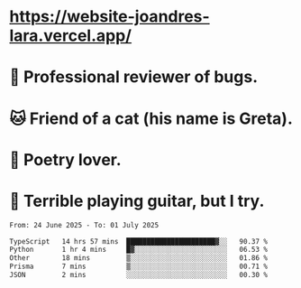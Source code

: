 # https://website-joandres-lara.vercel.app/
# 🐛 Professional reviewer of bugs.
# 🐱 Friend of a cat (his name is Greta).
# 📜 Poetry lover.
# 🎸 Terrible playing guitar, but I try.

<!--START_SECTION:waka-->

```txt
From: 24 June 2025 - To: 01 July 2025

TypeScript   14 hrs 57 mins  ██████████████████████▓░░   90.37 %
Python       1 hr 4 mins     █▓░░░░░░░░░░░░░░░░░░░░░░░   06.53 %
Other        18 mins         ▒░░░░░░░░░░░░░░░░░░░░░░░░   01.86 %
Prisma       7 mins          ▒░░░░░░░░░░░░░░░░░░░░░░░░   00.71 %
JSON         2 mins          ░░░░░░░░░░░░░░░░░░░░░░░░░   00.30 %
```

<!--END_SECTION:waka-->
